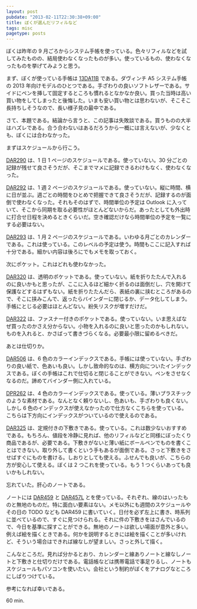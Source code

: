 ```yaml
---
layout: post
pubdate: "2013-02-11T22:30:38+09:00"
title: ぼくが選んだリフィルなど
tags: misc
pagetype: posts
---
```

ぼくは昨年の 9 月ごろからシステム手帳を使っている。色々リフィルなどを試してみたものの、結局使わなくなったものが多い。使っているもの、使わなくなったものを挙げてみようと思う。

まず、ぼくが使っている手帳は [13DA11B][13DA11B] である。ダヴィンチ A5 システム手帳の 2013 年向けモデルのひとつである。手ざわりの良いソフトレザーである。サイドにペンを挿して固定するところも慣れるとなかなか良い。買った当時は高い買い物をしてしまったと後悔した。いまも安い買い物とは思わないが、そこそこ長持ちしそうなので、長い様子見の最中である。

さて、本題である。結論から言うと、この記事は失敗談である。買うものの大半はハズレである。合う合わないはあるだろうから一概には言えないが、少なくとも、ぼくには合わなかった。

まずはスケジュールから行こう。

[DAR290][DAR290] は、1 日 1 ページのスケジュールである。使っていない。30 分ごとの記録が残せて良さそうだが、そこまでマメに記録できるわけもなく、使わなくなった。

[DAR292][DAR292] は、1 週 2 ページのスケジュールである。使っていない。縦に時間、横に日が並ぶ。週ごとの時間をひとめで把握できて良さそうだが、記録するのが面倒で使わなくなった。それもそのはずで、時間単位の予定は Outlook に入っていて、そこから同期を取る必要性がほとんどないからだ。あったとしても外出時に打合せ日程を決めるときくらいだ。空き確認だけなら時間単位の予定を一覧にする必要はない。

[DAR293][DAR293] は、1 月 2 ページのスケジュールである。いわゆる月ごとのカレンダーである。これは使っている。このレベルの予定は使う。時間もここに記入すれば十分である。細かい内容は後ろにでもメモを取っておく。

次にポケット。これはどれも使わなかった。

[DAR320][DAR320] は、透明のポケットである。使っていない。紙を折りたたんで入れるのに良いかもと思ったが、ここに入るほど細かく折るのは面倒だし、穴を開けて保護などするはずもない。紙を折りたたんだら、表紙の裏に挟むところがあるので、そこに挟みこんで、返ったらバインダーに閉じるか、データ化してしまう。手帳にとじる必要はほとんどない。紛失リスクが増すだけだ。

[DAR322][DAR322] は、ファスナー付きのポケットである。使っていない。いま思えばなぜ買ったのかさえ分からない。小物を入れるのに良いと思ったのかもしれない。ものを入れると、かさばって書きづらくなる。必要最小限に留めるべきだ。

あとは仕切りか。

[DAR506][DAR506] は、6 色のカラーインデックスである。手帳には使っていない。手ざわりの良い紙で、色あいも良い。しかし致命的なのは、横方向についたインデックスである。ぼくの手帳はこれで仕切ると閉じることができない。ペンをさせなくなるのだ。諦めてバインダー側に入れている。

[DPR262][DPR262] は、4 色のカラーインデックスである。使っている。薄いプラスチックのような素材である。なんとなく頼りないし、色あいも、手ざわりも良くない。しかし 6 色のインデックスが使えなかったので仕方なくこちらを使っている。こちらは下方向にインデックスがついているので使えるのである。

[DAR325][DAR325] は、定規付きの下敷きである。使っている。これは数少ないおすすめである。もちろん、値段を冷静に見れば、他のリフィルなどと同様にぼったくり商品であるが、必要である。下敷きがないと薄い紙にボールペンでものを書くことはできない。取り外して書くという手もあるが面倒である。さっと下敷きをさせばすぐにものを書ける。しおりとしても使える。ふせんでも良いが、こちらの方が安心して使える。ぼくは 2 つこれを使っている。もう 1 つくらいあっても良いかもしれない。

忘れていた。肝心のノートである。

ノートには [DAR459][DAR459] と [DAR457L][DAR457L] とを使っている。それぞれ、線のはいったものと無地のものだ。特に面白い要素はない。メモ以外にも週間のスケジュールやその日の TODO なども DAR459 に書いていく。日付を必ず左上に書き、時系列に並べているので、すぐに見つけられる。それに件の下敷きをはさんでいるので、今日を基準に探すことができる。無地のノートは欲しい場面が意外と多い。例えば絵を描くときである。何かを説明するときには絵を描くことが多いけれど、そういう場合はできれば線なしが望ましい。さっと外して描く。

こんなところだ。見れば分かるとおり、カレンダーと線ありノートと線なしノートと下敷きと仕切りだけである。電話帳などは携帯電話で事足りるし、ノートもスケジュールもパソコンを使いたい。会社という制約がぼくをアナログなところにしばりつけている。

参考になれば幸いである。

60 min.

[13DA11B]: http://amazon.jp/o/ASIN/B009KIU5Q2/bouzuya-22
[DAR290]: http://amazon.jp/o/ASIN/B001DIXGL8/bouzuya-22
[DAR292]: http://amazon.jp/o/ASIN/B001DIXGKO/bouzuya-22
[DAR293]: http://amazon.jp/o/ASIN/B0018HCTNA/bouzuya-22
[DAR320]: http://amazon.jp/o/ASIN/B0018HEWS0/bouzuya-22
[DAR322]: http://amazon.jp/o/ASIN/B0018HCTOO/bouzuya-22
[DAR325]: http://amazon.jp/o/ASIN/B001CSJO8S/bouzuya-22
[DAR459]: http://amazon.jp/o/ASIN/B0018HJVUE/bouzuya-22
[DAR457L]: http://amazon.jp/o/ASIN/B0018HGRNS/bouzuya-22
[DAR506]: http://amazon.jp/o/ASIN/B00195EFOC/bouzuya-22
[DPR262]: http://amazon.jp/o/ASIN/B0018HHWL4/bouzuya-22

